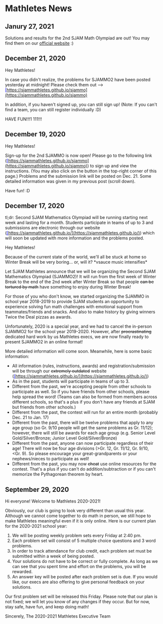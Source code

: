 # Mathletes News

## Janury 27, 2021

Solutions and results for the 2nd SJAM Math Olympiad are out! You may find them on our <ins style="color:blue;">[official website](https://sjammathletes.github.io/sjammo)</ins> :)

## December 21, 2020
Hey Mathletes!

In case you didn't realize, the problems for SJAMMO2 have been posted yesterday at midnight! Please check them out --> <ins style="color:blue;">[https://sjammathletes.github.io/sjammo](https://sjammathletes.github.io/sjammo)</ins>

In addition, if you haven't signed up, you can still sign up! (Note: If you can't find a team, you can still register individually :D)

HAVE FUN!!!1
111!!!

## December 19, 2020
Hey Mathletes!

Sign-up for the 2nd SJAMMO is now open! Please go to the following link (<ins style="color:blue;">[https://sjammathletes.github.io/sjammo](https://sjammathletes.github.io/sjammo)</ins>) to sign up and view the instructions. (You may also click on the button in the top-right corner of this page.) Problems and the submission link will be posted on Dec. 21. Some detailed information was given in my previous post (scroll down).

Have fun! :D

## December 17, 2020
tl;dr: Second SJAM Mathematics Olympiad will be running starting next week and lasting for a month. Students participate in teams of up to 3 and submissions are electronic through our website (<ins style="color:blue;">[https://sjammathletes.github.io/](https://sjammathletes.github.io/)</ins>) which will soon be updated with more information and the problems posted.

Hey Mathletes!

Because of the current state of the world, we'll all be stuck at home so Winter Break will be very boring... or, will it? \*vsauce music intensifies\*

Let SJAM Mathletes announce that we will be organizing the Second SJAM Mathematics Olympiad (SJAMMO2)! It will run from the first week of Winter Break to the end of the 2nd week after Winter Break so that people ~~can be tortured by math~~ have something to enjoy during Winter Break!

For those of you who don't know, we started organizing the SJAMMO in school year 2018-2019 to provide SJAM students an opportunity to experience solving fun math challenges with emotional support from teammates/friends and snacks. And also to make history by giving winners Twice the Deal pizzas as awards.

Unfortunately, 2020 is a special year, and we had to cancel the in-person SJAMMO2 for the school year 2019-2020. However, after ~~procrastinating~~ dedicated hard work by us Mathletes execs, we are now finally ready to present SJAMMO2 in an online format!

More detailed information will come soon. Meanwhile, here is some basic information:
- All information (rules, instructions, awards) and registration/submission will be through our ~~extremely outdated~~ website (<ins style="color:blue;">[https://sjammathletes.github.io/](https://sjammathletes.github.io/)</ins>)
- As in the past, students will participate in teams of up to 3.
- Different from the past, we're accepting people from other schools to participate as well. So if you have friends from other schools, please help spread the word! (Teams can also be formed from members across different schools, so that's a plus if you don't have any friends at SJAM but friends from other schools.)
- Different from the past, the contest will run for an entire month (probably Dec. 21 to Jan. 17)
- Different from the past, there will be twelve problems that apply to any age group (so Gr. 9/10 people will get the same problems as Gr. 11/12); however, there will still be awards for each age group (e.g. Senior Level Gold/Silver/Bronze; Junior Level Gold/Silver/Bronze)
- Different from the past, anyone can now participate regardless of their age! There will now be four age divisions (&gt;Gr. 12, Gr. 11/12, Gr. 9/10, &lt;Gr. 9). So please encourage your great-grandparents or your nephews/nieces to participate as well!
- Different from the past, you may now ~~cheat~~ use online resources for the contest. That's a plus if you can't do addition/subtraction or if you can't memorize the Pythagorean theorem by heart.

## September 29, 2020
Hi everyone! Welcome to Mathletes 2020-2021!

Obviously, our club is going to look very different than usual this year. Although we cannot come together to do math in person, we still hope to make Mathletes meaningful even if it is only online. Here is our current plan for the 2020-2021 school year:

1. We will be posting weekly problem sets every Friday at 2:40 pm.
2. Each problem set will consist of 5 multiple choice questions and 3 word problems.
3. In order to track attendance for club credit, each problem set must be submitted within a week of being posted.
4. Your solutions do not have to be correct or fully complete. As long as we can see that you spent time and effort on the problems, you will be rewarded.
5. An answer key will be posted after each problem set is due. If you would like, our execs are also offering to give personal feedback on your solutions.

Our first problem set will be released this Friday. Please note that our plan is not fixed; we will let you know of any changes if they occur. But for now, stay safe, have fun, and keep doing math!

Sincerely,
The 2020-2021 Mathletes Executive Team